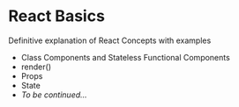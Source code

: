 # React Basics

Definitive explanation of React Concepts with examples

* Class Components and Stateless Functional Components
* render()
* Props
* State
* _To be continued..._
